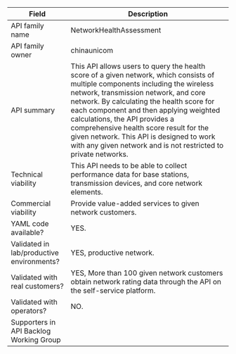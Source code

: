 | **Field** | Description | 
| ---- | ----- |
| API family name | NetworkHealthAssessment |
| API family owner | chinaunicom |
| API summary | This API allows users to query the health score of a given network, which consists of multiple components including the wireless network, transmission network, and core network. By calculating the health score for each component and then applying weighted calculations, the API provides a comprehensive health score result for the given network. This API is designed to work with any given network and is not restricted to private networks. |
| Technical viability | This API needs to be able to collect performance data for base stations, transmission devices, and core network elements. |
| Commercial viability | Provide value-added services to given network customers. |
| YAML code available? | YES. |
| Validated in lab/productive environments? | YES, productive network. |
| Validated with real customers? | YES, More than 100 given network customers obtain network rating data through the API on the self-service platform. |
| Validated with operators? | NO. |
| Supporters in API Backlog Working Group |  |
